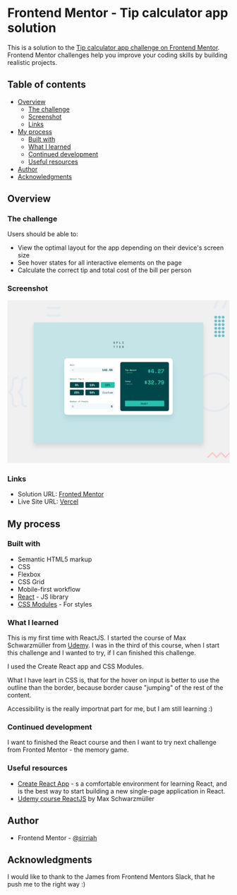 # Frontend Mentor - Tip calculator app solution

This is a solution to the [Tip calculator app challenge on Frontend Mentor](https://www.frontendmentor.io/challenges/tip-calculator-app-ugJNGbJUX). Frontend Mentor challenges help you improve your coding skills by building realistic projects.

## Table of contents

- [Overview](#overview)
  - [The challenge](#the-challenge)
  - [Screenshot](#screenshot)
  - [Links](#links)
- [My process](#my-process)
  - [Built with](#built-with)
  - [What I learned](#what-i-learned)
  - [Continued development](#continued-development)
  - [Useful resources](#useful-resources)
- [Author](#author)
- [Acknowledgments](#acknowledgments)


## Overview

### The challenge

Users should be able to:

- View the optimal layout for the app depending on their device's screen size
- See hover states for all interactive elements on the page
- Calculate the correct tip and total cost of the bill per person

### Screenshot

![](./screenshot.jpg)



### Links

- Solution URL: [Fronted Mentor](https://your-solution-url.com)
- Live Site URL: [Vercel](https://fm-tip-calculator-nine.vercel.app/)

## My process

### Built with

- Semantic HTML5 markup
- CSS
- Flexbox
- CSS Grid
- Mobile-first workflow
- [React](https://reactjs.org/) - JS library
- [CSS Modules](https://github.com/css-modules/css-modules) - For styles


### What I learned

This is my first time with ReactJS. I started the course of Max Schwarzmüller from [Udemy](https://www.udemy.com/course/react-the-complete-guide-incl-redux/). I was in the third of this course, when I start this challenge and I wanted to try, if I can finished this challenge. 

I used the Create React app and CSS Modules.

What I have leart in CSS is, that for the hover on input is better to use the outline than the border, because border cause "jumping" of the rest of the content.

Accessibility is the really importnat part for me, but I am still learning :)

### Continued development

I want to finished the React course and then I want to try next challenge from Fronted Mentor - the memory game.


### Useful resources

- [Create React App](https://github.com/facebook/create-react-app) - s a comfortable environment for learning React, and is the best way to start building a new single-page application in React.
- [Udemy course ReactJS](https://www.udemy.com/course/react-the-complete-guide-incl-redux/) by Max Schwarzmüller


## Author


- Frontend Mentor - [@sirriah](https://www.frontendmentor.io/profile/sirriah)


## Acknowledgments

I would like to thank to the James from Frontend Mentors Slack, that he push me to the right way :) 
